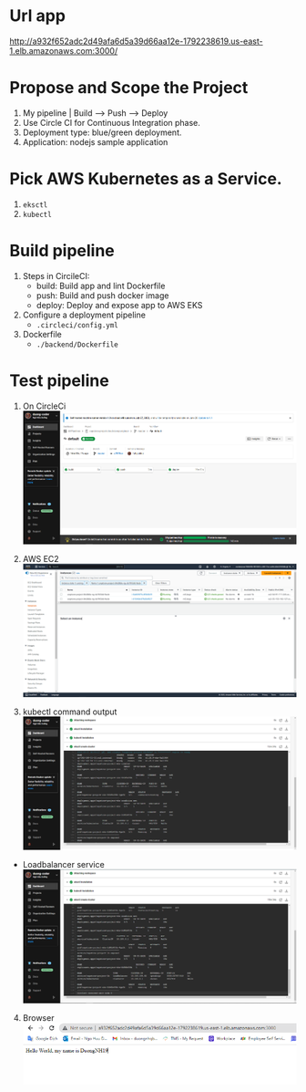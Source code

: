 # Url app
http://a932f652adc2d49afa6d5a39d66aa12e-1792238619.us-east-1.elb.amazonaws.com:3000/

# Propose and Scope the Project
1. My pipeline
    | Build --> Push --> Deploy
2. Use Circle CI for Continuous Integration phase.
3. Deployment type: blue/green deployment.
4. Application: nodejs sample application

# Pick AWS Kubernetes as a Service.
1. ```eksctl``` 
2. ```kubectl``` 

# Build pipeline
1. Steps in CircileCI: 
    - build: Build app and lint Dockerfile
    - push: Build and push docker image
    - deploy: Deploy and expose app to AWS EKS
2. Configure a deployment pipeline
    - ```.circleci/config.yml```
3. Dockerfile
    - ```./backend/Dockerfile```

# Test pipeline
1. On CircleCi
![CircleCi](./screenshots/circleci_all_stages_passed_successfully.png)

2. AWS EC2
![AWS EC2](./screenshots/AWS_EC2.png)

3. kubectl command output
![AWS EC2](./screenshots/kubectl_command_output.png)

- Loadbalancer service
![AWS EC2](./screenshots/kubectl_command_output_service.png)

4. Browser
![AWS EC2](./screenshots/access_page_loadbalancer.png)
